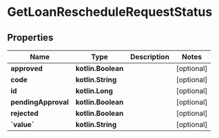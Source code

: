 
# GetLoanRescheduleRequestStatus

## Properties
| Name | Type | Description | Notes |
| ------------ | ------------- | ------------- | ------------- |
| **approved** | **kotlin.Boolean** |  |  [optional] |
| **code** | **kotlin.String** |  |  [optional] |
| **id** | **kotlin.Long** |  |  [optional] |
| **pendingApproval** | **kotlin.Boolean** |  |  [optional] |
| **rejected** | **kotlin.Boolean** |  |  [optional] |
| **&#x60;value&#x60;** | **kotlin.String** |  |  [optional] |




